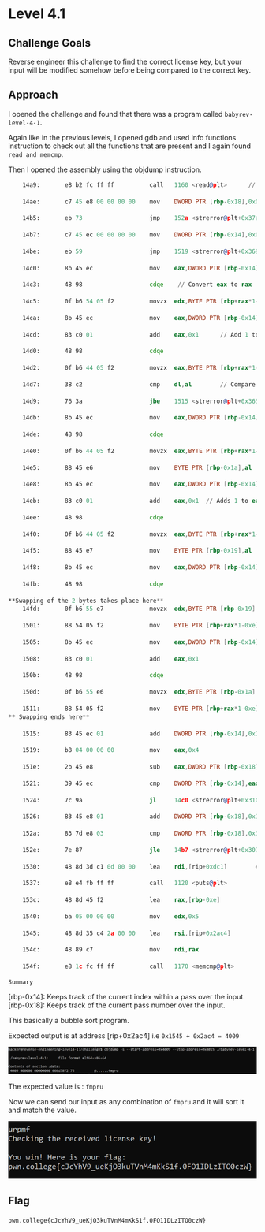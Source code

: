 # Level 4.1

## Challenge Goals

Reverse engineer this challenge to find the correct license key, but your input will be modified somehow before being compared to the correct key.

## Approach

I opened the challenge and found that there was a program called `babyrev-level-4-1`.

Again like in the previous levels, I opened gdb and used info functions instruction to check out all the functions that are present and I again found `read and memcmp`.

Then I opened the assembly using the objdump instruction.

``` asm
    14a9:       e8 b2 fc ff ff          call   1160 <read@plt>      // Take user input

    14ae:       c7 45 e8 00 00 00 00    mov    DWORD PTR [rbp-0x18],0x0     // Set [rbp-0x18] to 0

    14b5:       eb 73                   jmp    152a <strerror@plt+0x37a>    // Jump to address 152a

    14b7:       c7 45 ec 00 00 00 00    mov    DWORD PTR [rbp-0x14],0x0     // Set [rbp-0x14] to 0

    14be:       eb 59                   jmp    1519 <strerror@plt+0x369>    // Jump to address 1519

    14c0:       8b 45 ec                mov    eax,DWORD PTR [rbp-0x14]     // Move the value at [rbp-0x14] to eax

    14c3:       48 98                   cdqe    // Convert eax to rax

    14c5:       0f b6 54 05 f2          movzx  edx,BYTE PTR [rbp+rax*1-0xe]   // Gets first byte into edx

    14ca:       8b 45 ec                mov    eax,DWORD PTR [rbp-0x14]     // Move the value at [rbp-0x14] to eax

    14cd:       83 c0 01                add    eax,0x1      // Add 1 to eax

    14d0:       48 98                   cdqe

    14d2:       0f b6 44 05 f2          movzx  eax,BYTE PTR [rbp+rax*1-0xe] // Get 2nd byte into eax

    14d7:       38 c2                   cmp    dl,al        // Compare 1st and 2nd bytes

    14d9:       76 3a                   jbe    1515 <strerror@plt+0x365>    // Unsigned comparision, if dl < al jump to 1515

    14db:       8b 45 ec                mov    eax,DWORD PTR [rbp-0x14]    

    14de:       48 98                   cdqe

    14e0:       0f b6 44 05 f2          movzx  eax,BYTE PTR [rbp+rax*1-0xe]   //Moves first input byte into eax

    14e5:       88 45 e6                mov    BYTE PTR [rbp-0x1a],al       // Moves lowest byte of eax into [rbp-0x1a] i.e temp 1

    14e8:       8b 45 ec                mov    eax,DWORD PTR [rbp-0x14]     

    14eb:       83 c0 01                add    eax,0x1  // Adds 1 to eax

    14ee:       48 98                   cdqe

    14f0:       0f b6 44 05 f2          movzx  eax,BYTE PTR [rbp+rax*1-0xe]  // Gets next input byte into eax

    14f5:       88 45 e7                mov    BYTE PTR [rbp-0x19],al     // Moves lowest byte of eax into [rbp-0x19] i.e temp 2 

    14f8:       8b 45 ec                mov    eax,DWORD PTR [rbp-0x14]     // Moves [rbp-0x14]'s value into eax

    14fb:       48 98                   cdqe

**Swapping of the 2 bytes takes place here**
    14fd:       0f b6 55 e7             movzx  edx,BYTE PTR [rbp-0x19]

    1501:       88 54 05 f2             mov    BYTE PTR [rbp+rax*1-0xe],dl

    1505:       8b 45 ec                mov    eax,DWORD PTR [rbp-0x14]

    1508:       83 c0 01                add    eax,0x1

    150b:       48 98                   cdqe

    150d:       0f b6 55 e6             movzx  edx,BYTE PTR [rbp-0x1a]

    1511:       88 54 05 f2             mov    BYTE PTR [rbp+rax*1-0xe],dl
** Swapping ends here**

    1515:       83 45 ec 01             add    DWORD PTR [rbp-0x14],0x1  // Add 1 to [rbp-0x14]

    1519:       b8 04 00 00 00          mov    eax,0x4

    151e:       2b 45 e8                sub    eax,DWORD PTR [rbp-0x18]

    1521:       39 45 ec                cmp    DWORD PTR [rbp-0x14],eax  

    1524:       7c 9a                   jl     14c0 <strerror@plt+0x310>

    1526:       83 45 e8 01             add    DWORD PTR [rbp-0x18],0x1

    152a:       83 7d e8 03             cmp    DWORD PTR [rbp-0x18],0x3     // Compare [rbp-0x18] with 3

    152e:       7e 87                   jle    14b7 <strerror@plt+0x307>    // If less than or equal, jump to address 14b7

    1530:       48 8d 3d c1 0d 00 00    lea    rdi,[rip+0xdc1]        # 22f8 <strerror@plt+0x1148>

    1537:       e8 e4 fb ff ff          call   1120 <puts@plt>

    153c:       48 8d 45 f2             lea    rax,[rbp-0xe]

    1540:       ba 05 00 00 00          mov    edx,0x5

    1545:       48 8d 35 c4 2a 00 00    lea    rsi,[rip+0x2ac4]        # 4010 <strerror@plt+0x2e60>

    154c:       48 89 c7                mov    rdi,rax

    154f:       e8 1c fc ff ff          call   1170 <memcmp@plt>
```

`Summary`

[rbp-0x14]: Keeps track of the current index within a pass over the input.
[rbp-0x18]: Keeps track of the current pass number over the input.

This basically a bubble sort program.


Expected output is at address [rip+0x2ac4] i.e `0x1545 + 0x2ac4 = 4009`

![alt text](./ReverseEngineering/Images/Level4.1(1).png)

The expected value is : `fmpru`

Now we can send our input as any combination of `fmpru` and it will sort it and match the value.

![alt text](./ReverseEngineering/Images/Level4.1(2).png)

## Flag

`pwn.college{cJcYhV9_ueKjO3kuTVnM4mKkS1f.0FO1IDLzITO0czW}`




